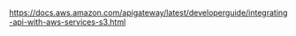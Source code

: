 https://docs.aws.amazon.com/apigateway/latest/developerguide/integrating-api-with-aws-services-s3.html